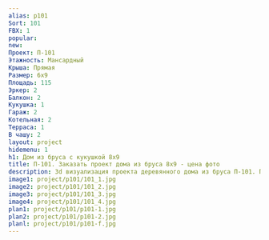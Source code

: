 ```yaml
---
alias: p101
Sort: 101
FBX: 1
popular: 
new: 
Проект: П-101
Этажность: Мансардный
Крыша: Прямая
Размер: 6х9
Площадь: 115
Эркер: 2
Балкон: 2
Кукушка: 1
Гараж: 2
Котельная: 2
Терраса: 1
В чашу: 2
layout: project
hidemenu: 1
h1: Дом из бруса с кукушкой 8х9
title: П-101. Заказать проект дома из бруса 8х9 - цена фото
description: 3d визуализация проекта деревянного дома из бруса П-101. Площадь 115 м2, размер 8х9. Вы можете внести любые изменения в проект.
image1: project/p101/101_1.jpg
image2: project/p101/101_2.jpg
image3: project/p101/101_3.jpg
image4: project/p101/101_4.jpg
plan1: project/p101/p101-1.jpg
plan2: project/p101/p101-2.jpg
planl: project/p101/p101-f.jpg
---
```

